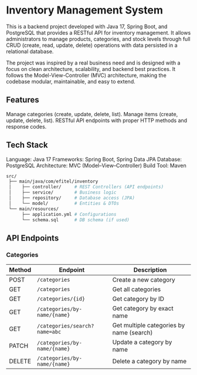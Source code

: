 # Inventory Management System

This is a backend project developed with Java 17, Spring Boot, and PostgreSQL that provides a RESTful API for inventory management. It allows administrators to manage products, categories, and stock levels through full CRUD (create, read, update, delete) operations with data persisted in a relational database.

The project was inspired by a real business need and is designed with a focus on clean architecture, scalability, and backend best practices. It follows the Model-View-Controller (MVC) architecture, making the codebase modular, maintainable, and easy to extend.

## Features
Manage categories (create, update, delete, list).
Manage items (create, update, delete, list).
RESTful API endpoints with proper HTTP methods and response codes.

## Tech Stack
Language: Java 17
Frameworks: Spring Boot, Spring Data JPA
Database: PostgreSQL
Architecture: MVC (Model–View–Controller)
Build Tool: Maven

```bash
src/
 ├── main/java/com/efitel/inventory
 │    ├── controller/     # REST Controllers (API endpoints)
 │    ├── service/        # Business logic
 │    ├── repository/     # Database access (JPA)
 │    └── model/          # Entities & DTOs
 └── main/resources/
      ├── application.yml # Configurations
      └── schema.sql      # DB schema (if used)

```



## API Endpoints

### Categories

| Method | Endpoint                       | Description                          |
|--------|--------------------------------|--------------------------------------|
| POST   | `/categories`                  | Create a new category                |
| GET    | `/categories`                  | Get all categories                   |
| GET    | `/categories/{id}`             | Get category by ID                   |
| GET    | `/categories/by-name/{name}`   | Get category by exact name           |
| GET    | `/categories/search?name=abc`  | Get multiple categories by name (search) |
| PATCH  | `/categories/by-name/{name}`   | Update a category by name            |
| DELETE | `/categories/by-name/{name}`   | Delete a category by name            |